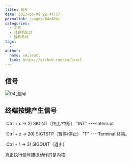 ```yaml
---
title: 信号
date: 2023-06-05 22:47:57
permalink: /pages/84e40e/
categories:
  - 工作
  - 计算机知识
  - 操作系统
tags:
  - 
author: 
  name: smileatl
  link: https://github.com/smileatl
---
```

## 信号

![04_信号](/assets/klszjiog1u9345h.png)

## 终端按键产生信号

​    Ctrl + c  → 2) SIGINT（终止/中断）   "INT" ----Interrupt

​    Ctrl + z  → 20) SIGTSTP（暂停/停止）  "T" ----Terminal 终端。

​    Ctrl + \  → 3) SIGQUIT（退出） 



真正执行信号捕捉动作的是内核

